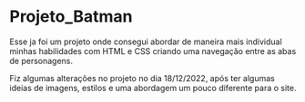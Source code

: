 # Projeto_Batman
 Esse ja foi um projeto onde consegui abordar de maneira mais individual minhas habilidades com HTML e CSS criando uma navegação entre as abas de personagens. 
 
 Fiz algumas alterações no projeto no dia 18/12/2022, após ter algumas ideias de imagens, estilos e uma abordagem um pouco diferente para o site. 
